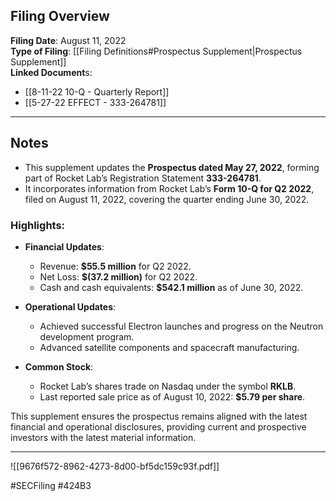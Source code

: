 ## Filing Overview

**Filing Date**: August 11, 2022  
**Type of Filing**: [[Filing Definitions#Prospectus Supplement|Prospectus Supplement]]  
**Linked Document**s: 
- [[8-11-22 10-Q - Quarterly Report]]
- [[5-27-22 EFFECT - 333-264781]]

---

## Notes

- This supplement updates the **Prospectus dated May 27, 2022**, forming part of Rocket Lab’s Registration Statement **333-264781**.  
- It incorporates information from Rocket Lab’s **Form 10-Q for Q2 2022**, filed on August 11, 2022, covering the quarter ending June 30, 2022.  

### Highlights:
- **Financial Updates**:
  - Revenue: **$55.5 million** for Q2 2022.  
  - Net Loss: **$(37.2 million)** for Q2 2022.  
  - Cash and cash equivalents: **$542.1 million** as of June 30, 2022.  

- **Operational Updates**:
  - Achieved successful Electron launches and progress on the Neutron development program.  
  - Advanced satellite components and spacecraft manufacturing.  

- **Common Stock**:
  - Rocket Lab’s shares trade on Nasdaq under the symbol **RKLB**.  
  - Last reported sale price as of August 10, 2022: **$5.79 per share**.  

This supplement ensures the prospectus remains aligned with the latest financial and operational disclosures, providing current and prospective investors with the latest material information.

---

![[9676f572-8962-4273-8d00-bf5dc159c93f.pdf]]

#SECFiling #424B3